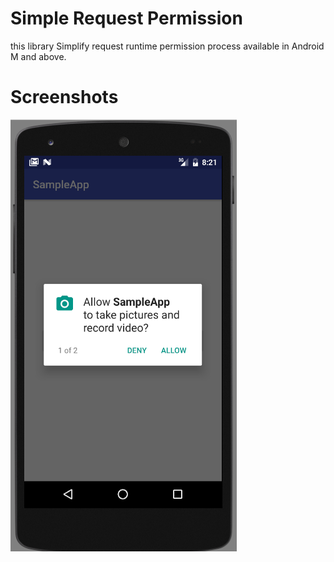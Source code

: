 # Simple Request Permission
this library Simplify request runtime permission process available in Android M and above.

# Screenshots
![alt text](https://github.com/robycohen/Simple-Runtime-Permission/blob/master/preview.png)





